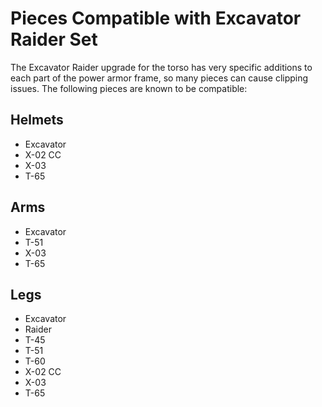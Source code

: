 # Pieces Compatible with Excavator Raider Set
The Excavator Raider upgrade for the torso has very specific additions to each part of the power armor frame, so many pieces can cause clipping issues. The following pieces are known to be compatible:

## Helmets
* Excavator
* X-02 CC
* X-03
* T-65

## Arms
* Excavator
* T-51
* X-03
* T-65

## Legs
* Excavator
* Raider
* T-45
* T-51
* T-60
* X-02 CC
* X-03
* T-65